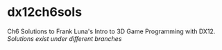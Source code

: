 # dx12ch6sols
Ch6 Solutions to Frank Luna's Intro to 3D Game Programming with DX12. *Solutions exist under different branches*
